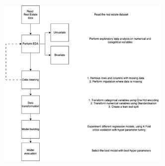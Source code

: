 <!-- Center alignment with HTML -->
<p align="center">
  <img src="images/image.png" alt="Flow diagram">
</p>